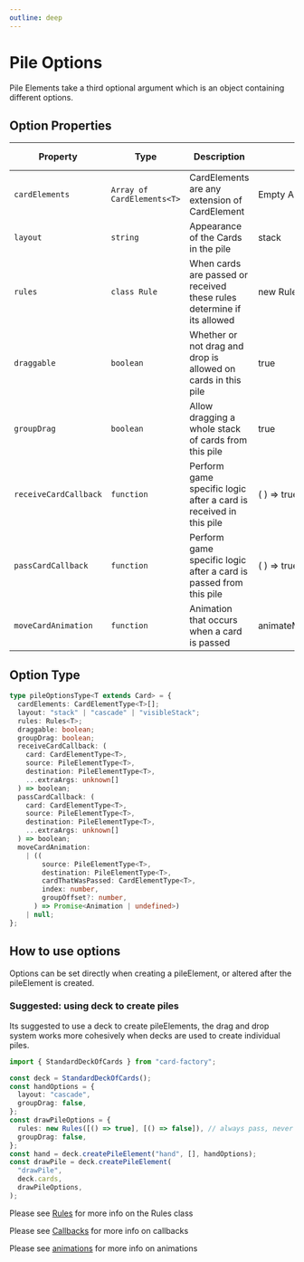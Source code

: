 ```yaml
---
outline: deep
---
```


# Pile Options

Pile Elements take a third optional argument which is an object containing different options.

## Option Properties

| Property              | Type                       | Description                                                            | Default                  | Alternative Options      |
| --------------------- | -------------------------- | ---------------------------------------------------------------------- | ------------------------ | ------------------------ |
| `cardElements`        | `Array of CardElements<T>` | CardElements are any extension of CardElement                          | Empty Array              | Provide Array            |
| `layout`              | `string`                   | Appearance of the Cards in the pile                                    | stack                    | 'cascade' 'visibleStack' |
| `rules`               | `class Rule `              | When cards are passed or received these rules determine if its allowed | new Rules()              | Provide Rules            |
| `draggable`           | `boolean`                  | Whether or not drag and drop is allowed on cards in this pile          | true                     | false                    |
| `groupDrag`           | `boolean`                  | Allow dragging a whole stack of cards from this pile                   | true                     | false                    |
| `receiveCardCallback` | `function`                 | Perform game specific logic after a card is received in this pile      | ( ) => true              | Provide a function       |
| `passCardCallback`    | `function`                 | Perform game specific logic after a card is passed from this pile      | ( ) => true              | Provide a function       |
| `moveCardAnimation`   | `function`                 | Animation that occurs when a card is passed                            | animateMoveCardToNewPile | Provide a function       |

## Option Type

```typescript
type pileOptionsType<T extends Card> = {
  cardElements: CardElementType<T>[];
  layout: "stack" | "cascade" | "visibleStack";
  rules: Rules<T>;
  draggable: boolean;
  groupDrag: boolean;
  receiveCardCallback: (
    card: CardElementType<T>,
    source: PileElementType<T>,
    destination: PileElementType<T>,
    ...extraArgs: unknown[]
  ) => boolean;
  passCardCallback: (
    card: CardElementType<T>,
    source: PileElementType<T>,
    destination: PileElementType<T>,
    ...extraArgs: unknown[]
  ) => boolean;
  moveCardAnimation:
    | ((
        source: PileElementType<T>,
        destination: PileElementType<T>,
        cardThatWasPassed: CardElementType<T>,
        index: number,
        groupOffset?: number,
      ) => Promise<Animation | undefined>)
    | null;
};
```

## How to use options

Options can be set directly when creating a pileElement, or altered after the pileElement is created.

### Suggested: using deck to create piles

Its suggested to use a deck to create pileElements, the drag and drop system works more cohesively when decks are used to create individual piles.

```typescript
import { StandardDeckOfCards } from "card-factory";

const deck = StandardDeckOfCards();
const handOptions = {
  layout: "cascade",
  groupDrag: false,
};
const drawPileOptions = {
  rules: new Rules([() => true], [() => false]), // always pass, never receive
  groupDrag: false,
};
const hand = deck.createPileElement("hand", [], handOptions);
const drawPile = deck.createPileElement(
  "drawPile",
  deck.cards,
  drawPileOptions,
);
```

Please see [Rules](/rules) for more info on the Rules class

Please see [Callbacks](/callbacks) for more info on callbacks

Please see [animations](/animations) for more info on animations

